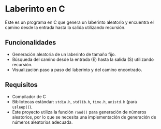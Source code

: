 # Laberinto en C

Este es un programa en C que genera un laberinto aleatorio y encuentra el camino desde la entrada hasta la salida utilizando recursión.

## Funcionalidades

- Generación aleatoria de un laberinto de tamaño fijo.
- Búsqueda del camino desde la entrada (E) hasta la salida (S) utilizando recursión.
- Visualización paso a paso del laberinto y del camino encontrado.

## Requisitos

- Compilador de C 
- Bibliotecas estándar: `stdio.h`, `stdlib.h`, `time.h`, `unistd.h` (para `usleep()`).
- Este proyecto utiliza la función `rand()` para generación de números aleatorios, por lo que se necesita una implementación de generación de números aleatorios adecuada.

